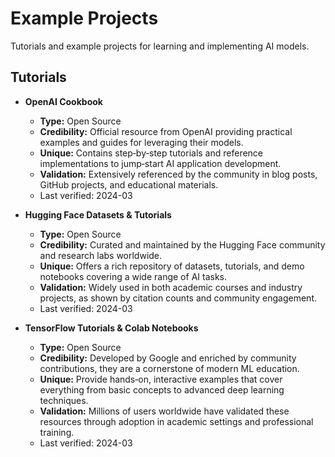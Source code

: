 # Example Projects

Tutorials and example projects for learning and implementing AI models.

## Tutorials

- **OpenAI Cookbook**
  - **Type:** Open Source
  - **Credibility:** Official resource from OpenAI providing practical examples and guides for leveraging their models.
  - **Unique:** Contains step‑by‑step tutorials and reference implementations to jump‑start AI application development.
  - **Validation:** Extensively referenced by the community in blog posts, GitHub projects, and educational materials.
  - Last verified: 2024-03

- **Hugging Face Datasets & Tutorials**
  - **Type:** Open Source
  - **Credibility:** Curated and maintained by the Hugging Face community and research labs worldwide.
  - **Unique:** Offers a rich repository of datasets, tutorials, and demo notebooks covering a wide range of AI tasks.
  - **Validation:** Widely used in both academic courses and industry projects, as shown by citation counts and community engagement.
  - Last verified: 2024-03

- **TensorFlow Tutorials & Colab Notebooks**
  - **Type:** Open Source
  - **Credibility:** Developed by Google and enriched by community contributions, they are a cornerstone of modern ML education.
  - **Unique:** Provide hands‑on, interactive examples that cover everything from basic concepts to advanced deep learning techniques.
  - **Validation:** Millions of users worldwide have validated these resources through adoption in academic settings and professional training.
  - Last verified: 2024-03 